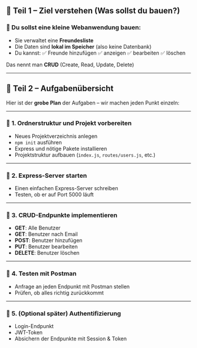 ## 🧭 **Teil 1 – Ziel verstehen (Was sollst du bauen?)**

### 🔹 Du sollst eine kleine Webanwendung bauen:

-   Sie verwaltet eine **Freundesliste**
-   Die Daten sind **lokal im Speicher** (also keine Datenbank)
-   Du kannst:
    ✅ Freunde hinzufügen
    ✅ anzeigen
    ✅ bearbeiten
    ✅ löschen

Das nennt man **CRUD** (Create, Read, Update, Delete)

---

## 🧭 **Teil 2 – Aufgabenübersicht**

Hier ist der **grobe Plan** der Aufgaben – wir machen jeden Punkt einzeln:

---

### 📁 **1. Ordnerstruktur und Projekt vorbereiten**

-   Neues Projektverzeichnis anlegen
-   `npm init` ausführen
-   Express und nötige Pakete installieren
-   Projektstruktur aufbauen (`index.js`, `routes/users.js`, etc.)

---

### 🧪 **2. Express-Server starten**

-   Einen einfachen Express-Server schreiben
-   Testen, ob er auf Port 5000 läuft

---

### 🔄 **3. CRUD-Endpunkte implementieren**

-   **GET**: Alle Benutzer
-   **GET**: Benutzer nach Email
-   **POST**: Benutzer hinzufügen
-   **PUT**: Benutzer bearbeiten
-   **DELETE**: Benutzer löschen

---

### 🧪 **4. Testen mit Postman**

-   Anfrage an jeden Endpunkt mit Postman stellen
-   Prüfen, ob alles richtig zurückkommt

---

### 🔐 **5. (Optional später) Authentifizierung**

-   Login-Endpunkt
-   JWT-Token
-   Absichern der Endpunkte mit Session & Token
